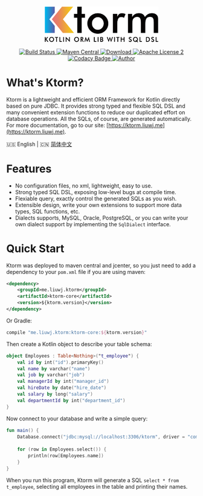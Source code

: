 <p align="center">
    <a href="https://ktorm.liuwj.me">
        <img src="logo.png" alt="Ktorm" width="300" />
    </a>
</p>
<p align="center">
    <a href="https://www.travis-ci.org/vincentlauvlwj/KtOrm">
        <img src="https://www.travis-ci.org/vincentlauvlwj/KtOrm.svg?branch=master" alt="Build Status" />
    </a>
    <a href="https://search.maven.org/search?q=g:%22me.liuwj.ktorm%22">
        <img src="https://img.shields.io/maven-central/v/me.liuwj.ktorm/ktorm-core.svg?label=Maven%20Central" alt="Maven Central" />
    </a>
    <a href="https://bintray.com/vincentlauvlwj/maven">
        <img src="https://api.bintray.com/packages/vincentlauvlwj/maven/ktorm-core/images/download.svg" alt="Download" />
    </a>
    <a href="LICENSE">
        <img src="https://img.shields.io/badge/license-Apache%202-blue.svg?maxAge=2592000" alt="Apache License 2" />
    </a>
    <a href="https://app.codacy.com/app/vincentlauvlwj/KtOrm?utm_source=github.com&utm_medium=referral&utm_content=vincentlauvlwj/KtOrm&utm_campaign=Badge_Grade_Dashboard">
        <img src="https://api.codacy.com/project/badge/Grade/2cf0d4b81c3546809ad2f83a795c34c2" alt="Codacy Badge" />
    </a>
    <a href="https://www.liuwj.me">
        <img src="https://img.shields.io/badge/author-vince-yellowgreen.svg" alt="Author" />
    </a>
</p>

# What's Ktorm?

Ktorm is a lightweight and efficient ORM Framework for Kotlin directly based on pure JDBC. It provides strong typed and flexible SQL DSL and many convenient extension functions to reduce our duplicated effort on database operations. All the SQLs, of course, are generated automatically. For more documentation, go to our site: [https://ktorm.liuwj.me](https://ktorm.liuwj.me).

:us: English | :cn: [简体中文](README_cn.md)

# Features

 - No configuration files, no xml, lightweight, easy to use.
 - Strong typed SQL DSL, exposing low-level bugs at compile time.
 - Flexiable query, exactly control the generated SQLs as you wish.
 - Extensible design, write your own extensions to support more data types, SQL functions, etc.
 - Dialects supports, MySQL, Oracle, PostgreSQL, or you can write your own dialect support by implementing the `SqlDialect` interface.

# Quick Start

Ktorm was deployed to maven central and jcenter, so you just need to add a dependency to your `pom.xml` file if you are using maven: 

````xml
<dependency>
    <groupId>me.liuwj.ktorm</groupId>
    <artifactId>ktorm-core</artifactId>
    <version>${ktorm.version}</version>
</dependency>
````

Or Gradle: 

````groovy
compile "me.liuwj.ktorm:ktorm-core:${ktorm.version}"
````

Then create a Kotlin object to describe your table schema: 

````kotlin
object Employees : Table<Nothing>("t_employee") {
    val id by int("id").primaryKey()
    val name by varchar("name")
    val job by varchar("job")
    val managerId by int("manager_id")
    val hireDate by date("hire_date")
    val salary by long("salary")
    val departmentId by int("department_id")
}
````

Now connect to your database and write a simple query: 

````kotlin
fun main() {
    Database.connect("jdbc:mysql://localhost:3306/ktorm", driver = "com.mysql.jdbc.Driver")

    for (row in Employees.select()) {
        println(row[Employees.name])
    }
}
````

When you run this program, Ktorm will generate a SQL `select * from t_employee`, selecting all employees in the table and printing their names. 

